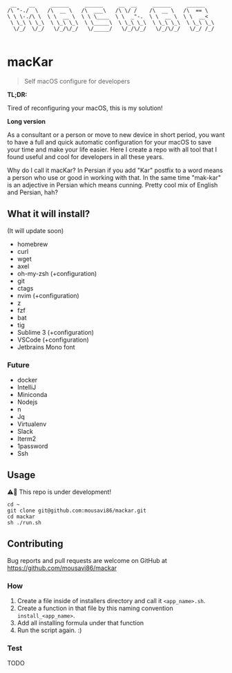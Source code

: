 ```
 __    __     ______     ______     __  __     ______     ______    
/\ "-./  \   /\  __ \   /\  ___\   /\ \/ /    /\  __ \   /\  == \   
\ \ \-./\ \  \ \  __ \  \ \ \____  \ \  _"-.  \ \  __ \  \ \  __<   
 \ \_\ \ \_\  \ \_\ \_\  \ \_____\  \ \_\ \_\  \ \_\ \_\  \ \_\ \_\ 
  \/_/  \/_/   \/_/\/_/   \/_____/   \/_/\/_/   \/_/\/_/   \/_/ /_/ 
                                                                    
```
# macKar

> Self macOS configure for developers

**TL;DR:**

Tired of reconfiguring your macOS, this is my solution!

**Long version**

As a consultant or a person or move to new device in short period, you want to have a full and quick automatic configuration for your macOS to save your time and make your life easier. Here I create a repo with all tool that I found useful and cool for developers in all these years.

Why do I call it macKar? In Persian if you add "Kar" postfix to a word means a person who use or good in working with that. In the same time "mak-kar" is an adjective in Persian which means cunning. Pretty cool mix of English and Persian, hah?

## What it will install?

(It will update soon)

- homebrew
- curl
- wget
- axel
- oh-my-zsh (+configuration)
- git
- ctags
- nvim (+configuration)
- z
- fzf
- bat
- tig
- Sublime 3 (+configuration)
- VSCode (+configuration)
- Jetbrains Mono font

### Future

- docker
- IntelliJ
- Miniconda
- Nodejs
- n
- Jq
- Virtualenv
- Slack
- Iterm2
- 1password
- Ssh

## Usage

⚠️🚨 This repo is under development!

```
cd ~
git clone git@github.com:mousavi86/mackar.git
cd mackar
sh ./run.sh
```

## Contributing

Bug reports and pull requests are welcome on GitHub at https://github.com/mousavi86/mackar

### How

1. Create a file inside of installers directory and call it `<app_name>.sh`.
2. Create a function in that file by this naming convention `install_<app_name>`.
3. Add all installing formula under that function
4. Run the script again. :)

### Test

TODO
